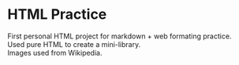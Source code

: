 <h1>HTML Practice</h1>

First personal HTML project for markdown + web formating practice.<br>
Used pure HTML to create a mini-library.<br>
Images used from Wikipedia.
